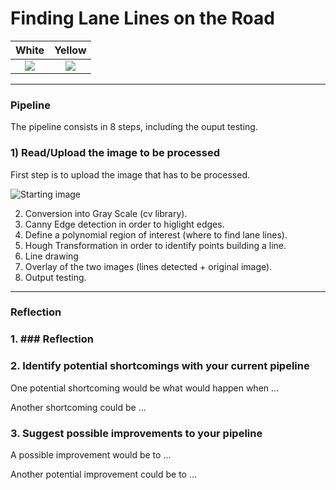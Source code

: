 # **Finding Lane Lines on the Road** 

White                      |  Yellow
:-------------------------:|:-------------------------:
![](./image_output/white.gif) |  ![](./image_output/yellow.gif)


---
### Pipeline

The pipeline consists in 8 steps, including the ouput testing.

### 1) Read/Upload the image to be processed

First step is to upload the image that has to be processed.

![Starting image](./image_output/starting_image.png)

2) Conversion into Gray Scale (cv library).
3) Canny Edge detection in order to higlight edges.
4) Define a polynomial region of interest (where to find lane lines).
5) Hough Transformation in order to identify points building a line.
6) Line drawing
7) Overlay of the two images (lines detected + original image).
8) Output testing.


---

### Reflection

### 1. ### Reflection

### 2. Identify potential shortcomings with your current pipeline


One potential shortcoming would be what would happen when ... 

Another shortcoming could be ...


### 3. Suggest possible improvements to your pipeline

A possible improvement would be to ...

Another potential improvement could be to ...
